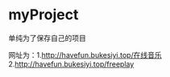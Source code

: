 ﻿# myProject
 单纯为了保存自己的项目

网址为：1.http://havefun.bukesiyi.top/在线音乐
	2.http://havefun.bukesiyi.top/freeplay

